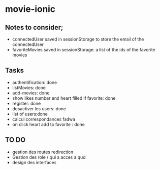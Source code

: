 # movie-ionic

## Notes to consider;
- connectedUser saved in sessionStorage to store the email of the connectedUser
- favoriteMovies saved in sessionStorage: a list of the ids of the favorite movies


## Tasks
- authentification:  done
- listMovies: done
- add-movies: done
- show likes number and heart filled if favorite: done
- register: done
- desactiver les users: done
- list of users:done
- calcul correspondances fadwa
- on click heart add to favorite : done


## TO DO
- gestion des routes redirection
- Gestion des role / qui a acces a quoi
- design des interfaces   
